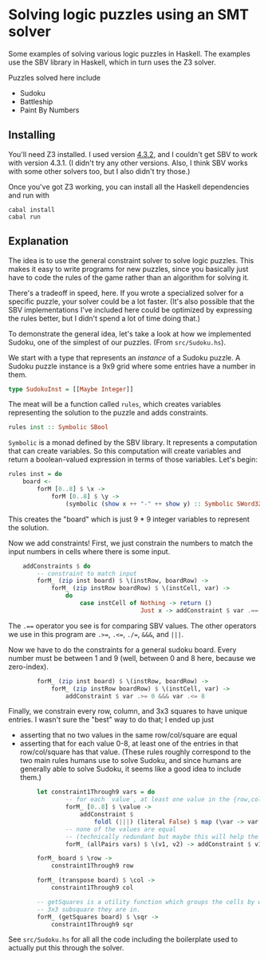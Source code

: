 # Solving logic puzzles using an SMT solver

Some examples of solving various logic puzzles in Haskell. The examples
use the SBV library in Haskell, which in turn uses the Z3 solver.

Puzzles solved here include
 - Sudoku
 - Battleship
 - Paint By Numbers

## Installing

You'll need Z3 installed. I used version
[4.3.2](https://github.com/Z3Prover/z3/releases/tag/z3-4.3.2),
and I couldn't get SBV to work with version 4.3.1.
(I didn't try any other versions. Also, I think
SBV works with some other solvers too, but I also didn't try those.)

Once you've got Z3 working, you can install all the Haskell dependencies
and run with

```
cabal install
cabal run
```

## Explanation

The idea is to use the general constraint solver to solve logic puzzles.
This makes it easy to write programs for new puzzles, since you basically
just have to code the rules of the game rather than an algorithm for
solving it.

There's a tradeoff in speed, here. If you wrote a specialized solver
for a specific puzzle, your solver could be a lot faster. (It's also
possible that the SBV implementations I've included here could be
optimized by expressing the rules better, but I didn't spend a lot
of time doing that.)

To demonstrate the general idea, let's take a look at how we implemented Sudoku,
one of the simplest of our puzzles. (From `src/Sudoku.hs`).

We start with a type that represents an _instance_ of a Sudoku puzzle.
A Sudoku puzzle instance is a 9x9 grid where some entries have a number in them.

```haskell
type SudokuInst = [[Maybe Integer]]
```

The meat will be a function called `rules`, which creates variables representing
the solution to the puzzle and adds constraints.

```haskell
rules inst :: Symbolic SBool
```

`Symbolic` is a monad defined by the SBV library. It represents a computation
that can create variables. So this computation will create variables and return
a boolean-valued expression in terms of those variables. Let's begin:

```haskell
rules inst = do
    board <-
        forM [0..8] $ \x ->
            forM [0..8] $ \y ->
                (symbolic (show x ++ "-" ++ show y) :: Symbolic SWord32)
```

This creates the "board" which is just 9 * 9 integer variables to represent
the solution.

Now we add constraints! First, we just constrain the numbers to match the input
numbers in cells where there is some input.

```haskell
    addConstraints $ do
        -- constraint to match input
        forM_ (zip inst board) $ \(instRow, boardRow) ->
            forM_ (zip instRow boardRow) $ \(instCell, var) ->
                do
                    case instCell of Nothing -> return ()
                                     Just x -> addConstraint $ var .== (literal (fromIntegral x))
```

The `.==` operator you see is for comparing SBV values. The other operators we
use in this program are `.>=`, `.<=`, `./=`, `&&&`, and `|||`.

Now we have to do the constraints for a general sudoku board. Every number must
be between 1 and 9 (well, between 0 and 8 here, because we zero-index).

```haskell
        forM_ (zip inst board) $ \(instRow, boardRow) ->
            forM_ (zip instRow boardRow) $ \(instCell, var) ->
                addConstraint $ var .>= 0 &&& var .<= 8
```

Finally, we constrain every row, column, and 3x3 squares to have unique entries.
I wasn't sure the "best" way to do that; I ended up just
 - asserting that no two values in the same row/col/square are equal
 - asserting that for each value 0-8, at least one of the entries in that row/col/square
   has that value.
(These rules roughly correspond to the two main rules humans use to solve
Sudoku, and since humans are generally able to solve Sudoku, it seems like a good
idea to include them.)

```haskell
        let constraint1Through9 vars = do
                -- for each `value`, at least one value in the {row,col,square} must be `value`
                forM_ [0..8] $ \value ->
                    addConstraint $
                        foldl (|||) (literal False) $ map (\var -> var .== literal value) vars
                -- none of the values are equal
                -- (technically redundant but maybe this will help the solver?)
                forM_ (allPairs vars) $ \(v1, v2) -> addConstraint $ v1 ./= v2

        forM_ board $ \row ->
            constraint1Through9 row

        forM_ (transpose board) $ \col ->
            constraint1Through9 col

        -- getSquares is a utility function which groups the cells by which
        -- 3x3 subsquare they are in.
        forM_ (getSquares board) $ \sqr ->
            constraint1Through9 sqr
```

See `src/Sudoku.hs` for all all the code including the boilerplate used to actually put
this through the solver.
